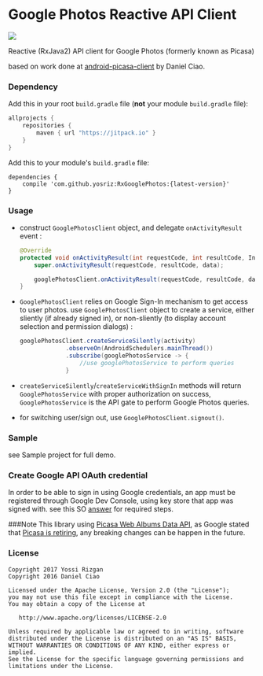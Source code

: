 # Google Photos Reactive API Client

[![](https://jitpack.io/v/yosriz/RxGooglePhotos.svg)](https://jitpack.io/#yosriz/RxGooglePhotos)

Reactive (RxJava2) API client for Google Photos (formerly known as Picasa)

based on work done at [android-picasa-client](https://github.com/plusCubed/android-picasa-client) by Daniel Ciao.

### Dependency

Add this in your root `build.gradle` file (**not** your module `build.gradle` file):

```gradle
allprojects {
	repositories {
		maven { url "https://jitpack.io" }
	}
}
```

Add this to your module's `build.gradle` file:

```Gradle
dependencies {
    compile 'com.github.yosriz:RxGooglePhotos:{latest-version}'	
}
```


### Usage

- construct `GooglePhotosClient` object, and delegate `onActivityResult` event  :
    ```java
    @Override
    protected void onActivityResult(int requestCode, int resultCode, Intent data) {
        super.onActivityResult(requestCode, resultCode, data);

        googlePhotosClient.onActivityResult(requestCode, resultCode, data);
    }
    ```
    
- `GooglePhotosClient` relies on Google Sign-In mechanism to get access to user photos.
  use `GooglePhotosClient` object to create a service, either sliently (if already signed in), or non-sliently (to display account selection and permission dialogs) :
   ```java
   googlePhotosClient.createServiceSilently(activity)
                .observeOn(AndroidSchedulers.mainThread())
                .subscribe(googlePhotosService -> {
                    //use googlePhotosService to perform queries
                }
   ```
    
- `createServiceSilently`/`createServiceWithSignIn` methods will return `GooglePhotosService` with proper authorization on success,
   `GooglePhotosService` is the API gate to perform Google Photos queries.
   
- for switching user/sign out, use `GooglePhotosClient.signout()`.  

  
    

### Sample

see Sample project for full demo.

### Create Google API OAuth credential

In order to be able to sign in using Google credentials, an app must be registered through Google Dev Console, using key store that app was signed with. 
see this SO [answer](https://stackoverflow.com/a/41012703/3903847) for required steps.

###Note 
This library using [Picasa Web Albums Data API](https://developers.google.com/picasa-web/), as Google stated that [Picasa is retiring](https://developers.google.com/picasa-web/docs/3.0/releasenotes#picasa-is-retiring-february-12-2016), any breaking changes can be happen in the future.

### License

```
Copyright 2017 Yossi Rizgan
Copyright 2016 Daniel Ciao

Licensed under the Apache License, Version 2.0 (the "License");
you may not use this file except in compliance with the License.
You may obtain a copy of the License at

   http://www.apache.org/licenses/LICENSE-2.0

Unless required by applicable law or agreed to in writing, software
distributed under the License is distributed on an "AS IS" BASIS,
WITHOUT WARRANTIES OR CONDITIONS OF ANY KIND, either express or implied.
See the License for the specific language governing permissions and
limitations under the License.
```
